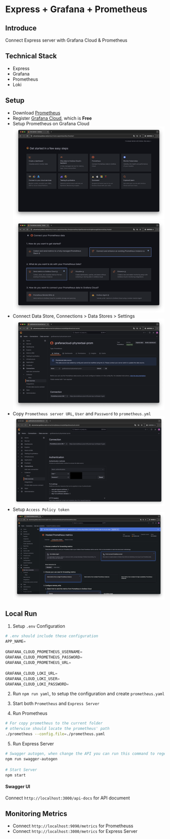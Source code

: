 # Express + Grafana + Prometheus

## Introduce
Connect Express server with Grafana Cloud & Prometheus

## Technical Stack
- Express
- Grafana
- Prometheus
- Loki

## Setup
- Download [Prometheus](https://prometheus.io/download/)
- Register [Grafana Cloud](https://grafana.com/), which is **Free**
- Setup Prometheus on Grafana Cloud 
![grafana-prometheus-choose.png](./images/grafana-prometheus-choose.png)  
![grafana-prometheus-setup.png](./images/grafana-prometheus-setup.png)  
- Connect Data Store, Connections > Data Stores > Settings
![grafana-prometheus-setting.png](./images/grafana-prometheus-setting.png)
- Copy `Prometheus server URL`, `User` and `Password` to `prometheus.yml`
![grafana-prometheus-connection.png](./images/grafana-prometheus-connection.png)
- Setup `Access Policy token`
![grafana-prometheus-access-policy-token.png](./images/grafana-prometheus-access-policy-token.png)

## Local Run

1. Setup `.env` Configuration
```s
# .env should include these configuration
APP_NAME=

GRAFANA_CLOUD_PROMETHEUS_USERNAME=
GRAFANA_CLOUD_PROMETHEUS_PASSWORD=
GRAFANA_CLOUD_PROMETHEUS_URL=

GRAFANA_CLOUD_LOKI_URL=
GRAFANA_CLOUD_LOKI_USER=
GRAFANA_CLOUD_LOKI_PASSWORD=
```

2. Run `npm run yaml`, to setup the configuration and create `prometheus.yaml`

3. Start both `Prometheus` and `Express Server`

4. Run Prometheus
```sh
# For copy prometheus to the current folder
# otherwise should locate the prometheus' path
./prometheus --config.file=./prometheus.yaml
```

5. Run Express Server
```sh
# Swagger autogen, when change the API you can run this command to regenerate the API for Swagger UI
npm run swagger-autogen

# Start Server
npm start
```

#### Swagger UI
Connect `http://localhost:3000/api-docs` for API document

## Monitoring Metrics

- Connect `http://localhost:9090/metrics` for Prometheuss  
- Connect `http://localhost:3000/metrics` for Express Server
